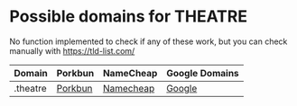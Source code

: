 # Possible domains for THEATRE

No function implemented to check if any of these work, but you can check manually with https://tld-list.com/

| Domain | Porkbun | NameCheap | Google Domains |
|---|---|---|---|
| .theatre | [Porkbun](https://porkbun.com/checkout/search?prb=e814663da1&tlds=&idnLanguage=&search=search&q=.theatre) | [Namecheap](https://www.namecheap.com/domains/registration/results/?domain=.theatre) | [Google](https://domains.google.com/registrar/search?searchTerm=.theatre) |

